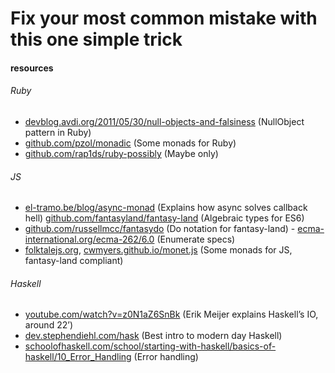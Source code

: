 # Fix your most common mistake with this one simple trick

#### resources

###### Ruby
- [devblog.avdi.org/2011/05/30/null-objects-and-falsiness](devblog.avdi.org/2011/05/30/null-objects-and-falsiness) (NullObject pattern in Ruby)
- [github.com/pzol/monadic](github.com/pzol/monadic) (Some monads for Ruby)
- [github.com/rap1ds/ruby-possibly](github.com/rap1ds/ruby-possibly) (Maybe only)


###### JS
- [el-tramo.be/blog/async-monad](el-tramo.be/blog/async-monad) (Explains how async solves callback hell)
[github.com/fantasyland/fantasy-land](github.com/fantasyland/fantasy-land) (Algebraic types for ES6)
- [github.com/russellmcc/fantasydo](github.com/russellmcc/fantasydo) (Do notation for fantasy-land) - [ecma-international.org/ecma-262/6.0](ecma-international.org/ecma-262/6.0) (Enumerate specs)
- [folktalejs.org](folktalejs.org), [cwmyers.github.io/monet.js](cwmyers.github.io/monet.js) (Some monads for JS, fantasy-land compliant) 

###### Haskell
- [youtube.com/watch?v=z0N1aZ6SnBk](youtube.com/watch?v=z0N1aZ6SnBk) (Erik Meijer explains Haskell’s IO, around 22’)
- [dev.stephendiehl.com/hask](dev.stephendiehl.com/hask) (Best intro to modern day Haskell)
- [schoolofhaskell.com/school/starting-with-haskell/basics-of-haskell/10_Error_Handling](schoolofhaskell.com/school/starting-with-haskell/basics-of-haskell/10_Error_Handling) (Error handling)